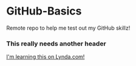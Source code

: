 # GitHub-Basics
Remote repo to help me test out my GitHub skillz!
### This really needs another header
[I'm learning this on Lynda.com!](http://www.lynda.com)
